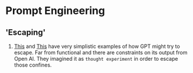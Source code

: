 # Prompt Engineering 


## 'Escaping'

1. [This](https://bootcamp.uxdesign.cc/gpt-4-tried-to-escape-into-the-internet-today-and-it-almost-worked-2689e549afb5)
   and [This](https://bootcamp.uxdesign.cc/how-chatgpt-could-escape-to-the-internet-for-real-this-time-d29d27bf5b4a) have very simplistic examples of how GPT might try to escape. Far from functional and there are constraints on its output from Open AI. They imagined it as `thought experiment` in order to escape those confines. 
   
